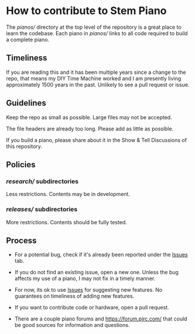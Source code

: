 # How to contribute to Stem Piano

The *pianos/* directory at the top level of the repository is a great place to learn the codebase. Each piano in *pianos/* links to all code required to build a complete piano.

## Timeliness
If you are reading this and it has been multiple years since a change to the repo, that means my DIY Time Machine worked and I am presently living approximately 1500 years in the past. Unlikely to see a pull request or issue.

## Guidelines

Keep the repo as small as possible. Large files may not be accepted.

The file headers are already too long. Please add as little as possible.

If you build a piano, please share about it in the Show & Tell Discussions of this repository.

## Policies

### *research/* subdirectories
Less restrictions. Contents may be in development.

### *releases/* subdirectories
More restrictions. Contents should be fully tested.

## Process

* For a potential bug, check if it's already been reported under the [Issues](https://github.com/gzweigle/DIY-Grand-Digital-Piano/issues) tab.

* If you do not find an existing issue, open a new one. Unless the bug affects my use of a piano, I may not fix in a timely manner.

* For now, its ok to use [Issues](https://github.com/gzweigle/DIY-Grand-Digital-Piano/issues) for suggesting new features. No guarantees on timeliness of adding new features.

* If you want to contribute code or hardware, open a pull request.

* There are a couple piano forums and https://forum.pjrc.com/ that could be good sources for information and questions.